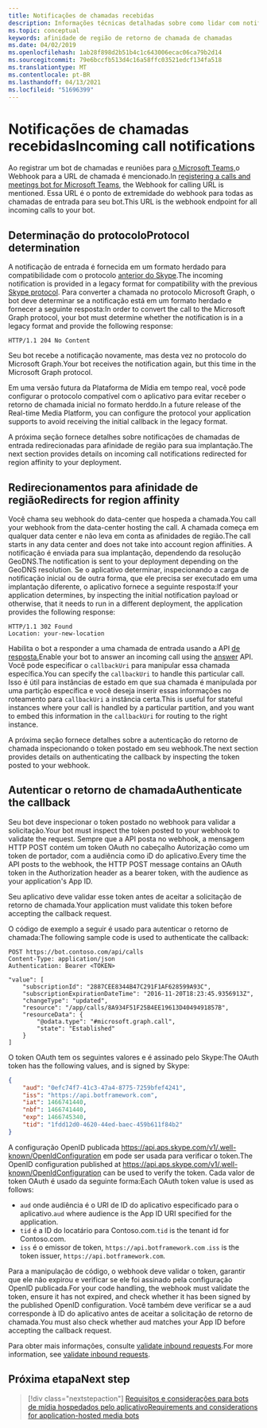 ```yaml
---
title: Notificações de chamadas recebidas
description: Informações técnicas detalhadas sobre como lidar com notificações de chamadas de entrada
ms.topic: conceptual
keywords: afinidade de região de retorno de chamada de chamadas
ms.date: 04/02/2019
ms.openlocfilehash: 1ab28f898d2b51b4c1c643006ecac06ca79b2d14
ms.sourcegitcommit: 79e6bccfb513d4c16a58ffc03521edcf134fa518
ms.translationtype: MT
ms.contentlocale: pt-BR
ms.lasthandoff: 04/13/2021
ms.locfileid: "51696399"
---
```

# <a name="incoming-call-notifications"></a><span data-ttu-id="3e653-104">Notificações de chamadas recebidas</span><span class="sxs-lookup"><span data-stu-id="3e653-104">Incoming call notifications</span></span>

<span data-ttu-id="3e653-105">Ao registrar um bot de chamadas e reuniões para [o Microsoft Teams,](./registering-calling-bot.md#create-new-bot-or-add-calling-capabilities)o Webhook para a URL de chamada é mencionado.</span><span class="sxs-lookup"><span data-stu-id="3e653-105">In [registering a calls and meetings bot for Microsoft Teams](./registering-calling-bot.md#create-new-bot-or-add-calling-capabilities), the Webhook for calling URL is mentioned.</span></span> <span data-ttu-id="3e653-106">Essa URL é o ponto de extremidade do webhook para todas as chamadas de entrada para seu bot.</span><span class="sxs-lookup"><span data-stu-id="3e653-106">This URL is the webhook endpoint for all incoming calls to your bot.</span></span>

## <a name="protocol-determination"></a><span data-ttu-id="3e653-107">Determinação do protocolo</span><span class="sxs-lookup"><span data-stu-id="3e653-107">Protocol determination</span></span>

<span data-ttu-id="3e653-108">A notificação de entrada é fornecida em um formato herdado para compatibilidade com o protocolo [anterior do Skype](/azure/bot-service/dotnet/bot-builder-dotnet-real-time-media-concepts?view=azure-bot-service-3.0&preserve-view=true).</span><span class="sxs-lookup"><span data-stu-id="3e653-108">The incoming notification is provided in a legacy format for compatibility with the previous [Skype protocol](/azure/bot-service/dotnet/bot-builder-dotnet-real-time-media-concepts?view=azure-bot-service-3.0&preserve-view=true).</span></span> <span data-ttu-id="3e653-109">Para converter a chamada no protocolo Microsoft Graph, o bot deve determinar se a notificação está em um formato herdado e fornecer a seguinte resposta:</span><span class="sxs-lookup"><span data-stu-id="3e653-109">In order to convert the call to the Microsoft Graph protocol, your bot must determine whether the notification is in a legacy format and provide the following response:</span></span>

```http
HTTP/1.1 204 No Content
```

<span data-ttu-id="3e653-110">Seu bot recebe a notificação novamente, mas desta vez no protocolo do Microsoft Graph.</span><span class="sxs-lookup"><span data-stu-id="3e653-110">Your bot receives the notification again, but this time in the Microsoft Graph protocol.</span></span>

<span data-ttu-id="3e653-111">Em uma versão futura da Plataforma de Mídia em tempo real, você pode configurar o protocolo compatível com o aplicativo para evitar receber o retorno de chamada inicial no formato herddo.</span><span class="sxs-lookup"><span data-stu-id="3e653-111">In a future release of the Real-time Media Platform, you can configure the protocol your application supports to avoid receiving the initial callback in the legacy format.</span></span>

<span data-ttu-id="3e653-112">A próxima seção fornece detalhes sobre notificações de chamadas de entrada redirecionadas para afinidade de região para sua implantação.</span><span class="sxs-lookup"><span data-stu-id="3e653-112">The next section provides details on incoming call notifications redirected for region affinity to your deployment.</span></span>

## <a name="redirects-for-region-affinity"></a><span data-ttu-id="3e653-113">Redirecionamentos para afinidade de região</span><span class="sxs-lookup"><span data-stu-id="3e653-113">Redirects for region affinity</span></span>

<span data-ttu-id="3e653-114">Você chama seu webhook do data-center que hospeda a chamada.</span><span class="sxs-lookup"><span data-stu-id="3e653-114">You call your webhook from the data-center hosting the call.</span></span> <span data-ttu-id="3e653-115">A chamada começa em qualquer data center e não leva em conta as afinidades de região.</span><span class="sxs-lookup"><span data-stu-id="3e653-115">The call starts in any data center and does not take into account region affinities.</span></span> <span data-ttu-id="3e653-116">A notificação é enviada para sua implantação, dependendo da resolução GeoDNS.</span><span class="sxs-lookup"><span data-stu-id="3e653-116">The notification is sent to your deployment depending on the GeoDNS resolution.</span></span> <span data-ttu-id="3e653-117">Se o aplicativo determinar, inspecionando a carga de notificação inicial ou de outra forma, que ele precisa ser executado em uma implantação diferente, o aplicativo fornece a seguinte resposta:</span><span class="sxs-lookup"><span data-stu-id="3e653-117">If your application determines, by inspecting the initial notification payload or otherwise, that it needs to run in a different deployment, the application provides the following response:</span></span>

```http
HTTP/1.1 302 Found
Location: your-new-location
```

<span data-ttu-id="3e653-118">Habilita o bot a responder a uma chamada de entrada usando a API [de resposta.](https://developer.microsoft.com/graph/docs/api-reference/beta/api/call_answer)</span><span class="sxs-lookup"><span data-stu-id="3e653-118">Enable your bot to answer an incoming call using the [answer](https://developer.microsoft.com/graph/docs/api-reference/beta/api/call_answer) API.</span></span> <span data-ttu-id="3e653-119">Você pode especificar o `callbackUri` para manipular essa chamada específica.</span><span class="sxs-lookup"><span data-stu-id="3e653-119">You can specify the `callbackUri` to handle this particular call.</span></span> <span data-ttu-id="3e653-120">Isso é útil para instâncias de estado em que sua chamada é manipulada por uma partição específica e você deseja inserir essas informações no roteamento para `callbackUri` a instância certa.</span><span class="sxs-lookup"><span data-stu-id="3e653-120">This is useful for stateful instances where your call is handled by a particular partition, and you want to embed this information in the `callbackUri` for routing to the right instance.</span></span>

<span data-ttu-id="3e653-121">A próxima seção fornece detalhes sobre a autenticação do retorno de chamada inspecionando o token postado em seu webhook.</span><span class="sxs-lookup"><span data-stu-id="3e653-121">The next section provides details on authenticating the callback by inspecting the token posted to your webhook.</span></span>

## <a name="authenticate-the-callback"></a><span data-ttu-id="3e653-122">Autenticar o retorno de chamada</span><span class="sxs-lookup"><span data-stu-id="3e653-122">Authenticate the callback</span></span>

<span data-ttu-id="3e653-123">Seu bot deve inspecionar o token postado no webhook para validar a solicitação.</span><span class="sxs-lookup"><span data-stu-id="3e653-123">Your bot must inspect the token posted to your webhook to validate the request.</span></span> <span data-ttu-id="3e653-124">Sempre que a API posta no webhook, a mensagem HTTP POST contém um token OAuth no cabeçalho Autorização como um token de portador, com a audiência como iD do aplicativo.</span><span class="sxs-lookup"><span data-stu-id="3e653-124">Every time the API posts to the webhook, the HTTP POST message contains an OAuth token in the Authorization header as a bearer token, with the audience as your application's App ID.</span></span>

<span data-ttu-id="3e653-125">Seu aplicativo deve validar esse token antes de aceitar a solicitação de retorno de chamada.</span><span class="sxs-lookup"><span data-stu-id="3e653-125">Your application must validate this token before accepting the callback request.</span></span>

<span data-ttu-id="3e653-126">O código de exemplo a seguir é usado para autenticar o retorno de chamada:</span><span class="sxs-lookup"><span data-stu-id="3e653-126">The following sample code is used to authenticate the callback:</span></span>

```http
POST https://bot.contoso.com/api/calls
Content-Type: application/json
Authentication: Bearer <TOKEN>

"value": [
    "subscriptionId": "2887CEE8344B47C291F1AF628599A93C",
    "subscriptionExpirationDateTime": "2016-11-20T18:23:45.9356913Z",
    "changeType": "updated",
    "resource": "/app/calls/8A934F51F25B4EE19613D4049491857B",
    "resourceData": {
        "@odata.type": "#microsoft.graph.call",
        "state": "Established"
    }
]
```

<span data-ttu-id="3e653-127">O token OAuth tem os seguintes valores e é assinado pelo Skype:</span><span class="sxs-lookup"><span data-stu-id="3e653-127">The OAuth token has the following values, and is signed by Skype:</span></span>

```json
{
    "aud": "0efc74f7-41c3-47a4-8775-7259bfef4241",
    "iss": "https://api.botframework.com",
    "iat": 1466741440,
    "nbf": 1466741440,
    "exp": 1466745340,
    "tid": "1fdd12d0-4620-44ed-baec-459b611f84b2"
}
```

<span data-ttu-id="3e653-128">A configuração OpenID publicada <https://api.aps.skype.com/v1/.well-known/OpenIdConfiguration> em pode ser usada para verificar o token.</span><span class="sxs-lookup"><span data-stu-id="3e653-128">The OpenID configuration published at <https://api.aps.skype.com/v1/.well-known/OpenIdConfiguration> can be used to verify the token.</span></span> <span data-ttu-id="3e653-129">Cada valor de token OAuth é usado da seguinte forma:</span><span class="sxs-lookup"><span data-stu-id="3e653-129">Each OAuth token value is used as follows:</span></span>

* <span data-ttu-id="3e653-130">`aud` onde audiência é o URI de ID do aplicativo especificado para o aplicativo.</span><span class="sxs-lookup"><span data-stu-id="3e653-130">`aud` where audience is the App ID URI specified for the application.</span></span>
* <span data-ttu-id="3e653-131">`tid` é a ID do locatário para Contoso.com.</span><span class="sxs-lookup"><span data-stu-id="3e653-131">`tid` is the tenant id for Contoso.com.</span></span>
* <span data-ttu-id="3e653-132">`iss` é o emissor de token, `https://api.botframework.com` .</span><span class="sxs-lookup"><span data-stu-id="3e653-132">`iss` is the token issuer, `https://api.botframework.com`.</span></span>

<span data-ttu-id="3e653-133">Para a manipulação de código, o webhook deve validar o token, garantir que ele não expirou e verificar se ele foi assinado pela configuração OpenID publicada.</span><span class="sxs-lookup"><span data-stu-id="3e653-133">For your code handling, the webhook must validate the token, ensure it has not expired, and check whether it has been signed by the published OpenID configuration.</span></span> <span data-ttu-id="3e653-134">Você também deve verificar se a aud corresponde à ID do aplicativo antes de aceitar a solicitação de retorno de chamada.</span><span class="sxs-lookup"><span data-stu-id="3e653-134">You must also check whether aud matches your App ID before accepting the callback request.</span></span>

<span data-ttu-id="3e653-135">Para obter mais informações, consulte [validate inbound requests](https://github.com/microsoftgraph/microsoft-graph-comms-samples/blob/master/Samples/Common/Sample.Common/Authentication/AuthenticationProvider.cs).</span><span class="sxs-lookup"><span data-stu-id="3e653-135">For more information, see [validate inbound requests](https://github.com/microsoftgraph/microsoft-graph-comms-samples/blob/master/Samples/Common/Sample.Common/Authentication/AuthenticationProvider.cs).</span></span>

## <a name="next-step"></a><span data-ttu-id="3e653-136">Próxima etapa</span><span class="sxs-lookup"><span data-stu-id="3e653-136">Next step</span></span>

> [!div class="nextstepaction"]
> [<span data-ttu-id="3e653-137">Requisitos e considerações para bots de mídia hospedados pelo aplicativo</span><span class="sxs-lookup"><span data-stu-id="3e653-137">Requirements and considerations for application-hosted media bots</span></span>](~/bots/calls-and-meetings/requirements-considerations-application-hosted-media-bots.md)
